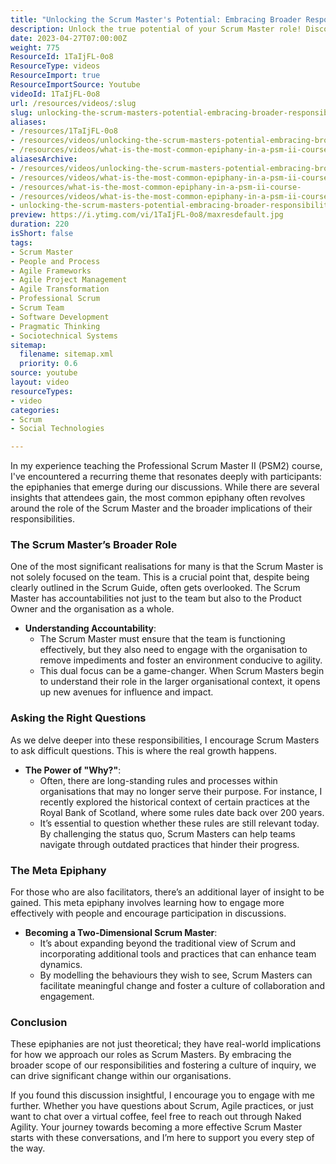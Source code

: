 ```yaml
---
title: "Unlocking the Scrum Master's Potential: Embracing Broader Responsibilities for Agile Success"
description: Unlock the true potential of your Scrum Master role! Discover how to broaden your impact and foster agility within your organisation.
date: 2023-04-27T07:00:00Z
weight: 775
ResourceId: 1TaIjFL-0o8
ResourceType: videos
ResourceImport: true
ResourceImportSource: Youtube
videoId: 1TaIjFL-0o8
url: /resources/videos/:slug
slug: unlocking-the-scrum-masters-potential-embracing-broader-responsibilities-for-agile-success
aliases:
- /resources/1TaIjFL-0o8
- /resources/videos/unlocking-the-scrum-masters-potential-embracing-broader-responsibilities-for-agile-success
- /resources/videos/what-is-the-most-common-epiphany-in-a-psm-ii-course
aliasesArchive:
- /resources/videos/unlocking-the-scrum-masters-potential-embracing-broader-responsibilities-for-agile-success
- /resources/videos/what-is-the-most-common-epiphany-in-a-psm-ii-course-
- /resources/what-is-the-most-common-epiphany-in-a-psm-ii-course-
- /resources/videos/what-is-the-most-common-epiphany-in-a-psm-ii-course
- unlocking-the-scrum-masters-potential-embracing-broader-responsibilities-for-agile-success
preview: https://i.ytimg.com/vi/1TaIjFL-0o8/maxresdefault.jpg
duration: 220
isShort: false
tags:
- Scrum Master
- People and Process
- Agile Frameworks
- Agile Project Management
- Agile Transformation
- Professional Scrum
- Scrum Team
- Software Development
- Pragmatic Thinking
- Sociotechnical Systems
sitemap:
  filename: sitemap.xml
  priority: 0.6
source: youtube
layout: video
resourceTypes:
- video
categories:
- Scrum
- Social Technologies

---
```

In my experience teaching the Professional Scrum Master II (PSM2) course, I've encountered a recurring theme that resonates deeply with participants: the epiphanies that emerge during our discussions. While there are several insights that attendees gain, the most common epiphany often revolves around the role of the Scrum Master and the broader implications of their responsibilities.

### The Scrum Master’s Broader Role

One of the most significant realisations for many is that the Scrum Master is not solely focused on the team. This is a crucial point that, despite being clearly outlined in the Scrum Guide, often gets overlooked. The Scrum Master has accountabilities not just to the team but also to the Product Owner and the organisation as a whole. 

- **Understanding Accountability**: 
  - The Scrum Master must ensure that the team is functioning effectively, but they also need to engage with the organisation to remove impediments and foster an environment conducive to agility.
  - This dual focus can be a game-changer. When Scrum Masters begin to understand their role in the larger organisational context, it opens up new avenues for influence and impact.

### Asking the Right Questions

As we delve deeper into these responsibilities, I encourage Scrum Masters to ask difficult questions. This is where the real growth happens. 

- **The Power of "Why?"**: 
  - Often, there are long-standing rules and processes within organisations that may no longer serve their purpose. For instance, I recently explored the historical context of certain practices at the Royal Bank of Scotland, where some rules date back over 200 years. 
  - It’s essential to question whether these rules are still relevant today. By challenging the status quo, Scrum Masters can help teams navigate through outdated practices that hinder their progress.

### The Meta Epiphany

For those who are also facilitators, there’s an additional layer of insight to be gained. This meta epiphany involves learning how to engage more effectively with people and encourage participation in discussions.

- **Becoming a Two-Dimensional Scrum Master**: 
  - It’s about expanding beyond the traditional view of Scrum and incorporating additional tools and practices that can enhance team dynamics.
  - By modelling the behaviours they wish to see, Scrum Masters can facilitate meaningful change and foster a culture of collaboration and engagement.

### Conclusion

These epiphanies are not just theoretical; they have real-world implications for how we approach our roles as Scrum Masters. By embracing the broader scope of our responsibilities and fostering a culture of inquiry, we can drive significant change within our organisations.

If you found this discussion insightful, I encourage you to engage with me further. Whether you have questions about Scrum, Agile practices, or just want to chat over a virtual coffee, feel free to reach out through Naked Agility. Your journey towards becoming a more effective Scrum Master starts with these conversations, and I’m here to support you every step of the way.
